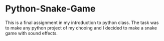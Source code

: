 # Python-Snake-Game
 This is a final assignment in my introduction to python class. The task was to make any python project of my chooing and I decided to make a snake game with sound effects.
